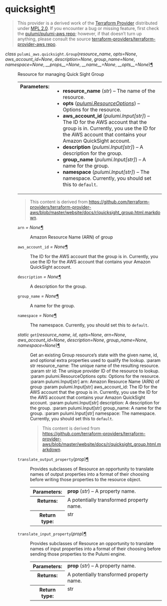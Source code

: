 ---
---

<div class="section" id="quicksight">
<h1>quicksight<a class="headerlink" href="#quicksight" title="Permalink to this headline">¶</a></h1>
<blockquote>
<div>This provider is a derived work of the <a class="reference external" href="https://github.com/terraform-providers/terraform-provider-aws">Terraform Provider</a> distributed under
<a class="reference external" href="https://www.mozilla.org/en-US/MPL/2.0/">MPL 2.0</a>. If you encounter a bug or missing feature, first check the
<a class="reference external" href="https://github.com/pulumi/pulumi-aws/issues">pulumi/pulumi-aws repo</a>; however, if that doesn’t turn up
anything, please consult the source <a class="reference external" href="https://github.com/terraform-providers/terraform-provider-aws/issues">terraform-providers/terraform-provider-aws repo</a>.</div></blockquote>
<span class="target" id="module-pulumi_aws.quicksight"></span><dl class="class">
<dt id="pulumi_aws.quicksight.Group">
<em class="property">class </em><code class="descclassname">pulumi_aws.quicksight.</code><code class="descname">Group</code><span class="sig-paren">(</span><em>resource_name</em>, <em>opts=None</em>, <em>aws_account_id=None</em>, <em>description=None</em>, <em>group_name=None</em>, <em>namespace=None</em>, <em>__props__=None</em>, <em>__name__=None</em>, <em>__opts__=None</em><span class="sig-paren">)</span><a class="headerlink" href="#pulumi_aws.quicksight.Group" title="Permalink to this definition">¶</a></dt>
<dd><p>Resource for managing Quick Sight Group</p>
<table class="docutils field-list" frame="void" rules="none">
<col class="field-name" />
<col class="field-body" />
<tbody valign="top">
<tr class="field-odd field"><th class="field-name">Parameters:</th><td class="field-body"><ul class="first last simple">
<li><strong>resource_name</strong> (<em>str</em>) – The name of the resource.</li>
<li><strong>opts</strong> (<a class="reference internal" href="../../pulumi/#pulumi.ResourceOptions" title="pulumi.ResourceOptions"><em>pulumi.ResourceOptions</em></a>) – Options for the resource.</li>
<li><strong>aws_account_id</strong> (<em>pulumi.Input</em><em>[</em><em>str</em><em>]</em>) – The ID for the AWS account that the group is in. Currently, you use the ID for the AWS account that contains your Amazon QuickSight account.</li>
<li><strong>description</strong> (<em>pulumi.Input</em><em>[</em><em>str</em><em>]</em>) – A description for the group.</li>
<li><strong>group_name</strong> (<em>pulumi.Input</em><em>[</em><em>str</em><em>]</em>) – A name for the group.</li>
<li><strong>namespace</strong> (<em>pulumi.Input</em><em>[</em><em>str</em><em>]</em>) – The namespace. Currently, you should set this to <code class="docutils literal notranslate"><span class="pre">default</span></code>.</li>
</ul>
</td>
</tr>
</tbody>
</table>
<blockquote>
<div>This content is derived from <a class="reference external" href="https://github.com/terraform-providers/terraform-provider-aws/blob/master/website/docs/r/quicksight_group.html.markdown">https://github.com/terraform-providers/terraform-provider-aws/blob/master/website/docs/r/quicksight_group.html.markdown</a>.</div></blockquote>
<dl class="attribute">
<dt id="pulumi_aws.quicksight.Group.arn">
<code class="descname">arn</code><em class="property"> = None</em><a class="headerlink" href="#pulumi_aws.quicksight.Group.arn" title="Permalink to this definition">¶</a></dt>
<dd><p>Amazon Resource Name (ARN) of group</p>
</dd></dl>

<dl class="attribute">
<dt id="pulumi_aws.quicksight.Group.aws_account_id">
<code class="descname">aws_account_id</code><em class="property"> = None</em><a class="headerlink" href="#pulumi_aws.quicksight.Group.aws_account_id" title="Permalink to this definition">¶</a></dt>
<dd><p>The ID for the AWS account that the group is in. Currently, you use the ID for the AWS account that contains your Amazon QuickSight account.</p>
</dd></dl>

<dl class="attribute">
<dt id="pulumi_aws.quicksight.Group.description">
<code class="descname">description</code><em class="property"> = None</em><a class="headerlink" href="#pulumi_aws.quicksight.Group.description" title="Permalink to this definition">¶</a></dt>
<dd><p>A description for the group.</p>
</dd></dl>

<dl class="attribute">
<dt id="pulumi_aws.quicksight.Group.group_name">
<code class="descname">group_name</code><em class="property"> = None</em><a class="headerlink" href="#pulumi_aws.quicksight.Group.group_name" title="Permalink to this definition">¶</a></dt>
<dd><p>A name for the group.</p>
</dd></dl>

<dl class="attribute">
<dt id="pulumi_aws.quicksight.Group.namespace">
<code class="descname">namespace</code><em class="property"> = None</em><a class="headerlink" href="#pulumi_aws.quicksight.Group.namespace" title="Permalink to this definition">¶</a></dt>
<dd><p>The namespace. Currently, you should set this to <code class="docutils literal notranslate"><span class="pre">default</span></code>.</p>
</dd></dl>

<dl class="staticmethod">
<dt id="pulumi_aws.quicksight.Group.get">
<em class="property">static </em><code class="descname">get</code><span class="sig-paren">(</span><em>resource_name</em>, <em>id</em>, <em>opts=None</em>, <em>arn=None</em>, <em>aws_account_id=None</em>, <em>description=None</em>, <em>group_name=None</em>, <em>namespace=None</em><span class="sig-paren">)</span><a class="headerlink" href="#pulumi_aws.quicksight.Group.get" title="Permalink to this definition">¶</a></dt>
<dd><p>Get an existing Group resource’s state with the given name, id, and optional extra
properties used to qualify the lookup.
:param str resource_name: The unique name of the resulting resource.
:param str id: The unique provider ID of the resource to lookup.
:param pulumi.ResourceOptions opts: Options for the resource.
:param pulumi.Input[str] arn: Amazon Resource Name (ARN) of group
:param pulumi.Input[str] aws_account_id: The ID for the AWS account that the group is in. Currently, you use the ID for the AWS account that contains your Amazon QuickSight account.
:param pulumi.Input[str] description: A description for the group.
:param pulumi.Input[str] group_name: A name for the group.
:param pulumi.Input[str] namespace: The namespace. Currently, you should set this to <code class="docutils literal notranslate"><span class="pre">default</span></code>.</p>
<blockquote>
<div>This content is derived from <a class="reference external" href="https://github.com/terraform-providers/terraform-provider-aws/blob/master/website/docs/r/quicksight_group.html.markdown">https://github.com/terraform-providers/terraform-provider-aws/blob/master/website/docs/r/quicksight_group.html.markdown</a>.</div></blockquote>
</dd></dl>

<dl class="method">
<dt id="pulumi_aws.quicksight.Group.translate_output_property">
<code class="descname">translate_output_property</code><span class="sig-paren">(</span><em>prop</em><span class="sig-paren">)</span><a class="headerlink" href="#pulumi_aws.quicksight.Group.translate_output_property" title="Permalink to this definition">¶</a></dt>
<dd><p>Provides subclasses of Resource an opportunity to translate names of output properties
into a format of their choosing before writing those properties to the resource object.</p>
<table class="docutils field-list" frame="void" rules="none">
<col class="field-name" />
<col class="field-body" />
<tbody valign="top">
<tr class="field-odd field"><th class="field-name">Parameters:</th><td class="field-body"><strong>prop</strong> (<em>str</em>) – A property name.</td>
</tr>
<tr class="field-even field"><th class="field-name">Returns:</th><td class="field-body">A potentially transformed property name.</td>
</tr>
<tr class="field-odd field"><th class="field-name">Return type:</th><td class="field-body">str</td>
</tr>
</tbody>
</table>
</dd></dl>

<dl class="method">
<dt id="pulumi_aws.quicksight.Group.translate_input_property">
<code class="descname">translate_input_property</code><span class="sig-paren">(</span><em>prop</em><span class="sig-paren">)</span><a class="headerlink" href="#pulumi_aws.quicksight.Group.translate_input_property" title="Permalink to this definition">¶</a></dt>
<dd><p>Provides subclasses of Resource an opportunity to translate names of input properties into
a format of their choosing before sending those properties to the Pulumi engine.</p>
<table class="docutils field-list" frame="void" rules="none">
<col class="field-name" />
<col class="field-body" />
<tbody valign="top">
<tr class="field-odd field"><th class="field-name">Parameters:</th><td class="field-body"><strong>prop</strong> (<em>str</em>) – A property name.</td>
</tr>
<tr class="field-even field"><th class="field-name">Returns:</th><td class="field-body">A potentially transformed property name.</td>
</tr>
<tr class="field-odd field"><th class="field-name">Return type:</th><td class="field-body">str</td>
</tr>
</tbody>
</table>
</dd></dl>

</dd></dl>

</div>

